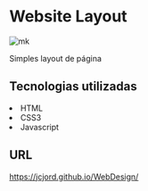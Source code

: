 # Website Layout
![mk](https://user-images.githubusercontent.com/69487022/123871575-2c3c9400-d90a-11eb-946b-edce378430bb.png)

Simples layout de página 

## Tecnologias utilizadas
<li>HTML</li>
<li>CSS3</li>
<li>Javascript</li>


## URL
https://jcjord.github.io/WebDesign/
